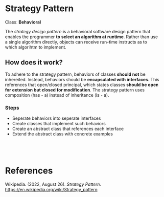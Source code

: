 # Strategy Pattern 

Class: **Behavioral** 

The *strategy design pattern* is a behavioral software design pattern 
that enables the programmer **to select an algorithm at runtime**. Rather 
than use a single algorithm directly, objects can receive run-time instructs 
as to which algorihtm to implement. 

## How does it work? 
To adhere to the strategy pattern, behaviors of classes **should not** 
be inhereited. Instead, behaviors should be **encapsulated with interfaces**.
This references that open/closed principal, which states classes **should be 
open for extension but closed for modification**. The strategy pattern uses 
composition (has - a) instead of inheritance (is - a). 

### Steps 
- Seperate behaviors into seperate interfaces 
- Create classes that implement such behaviors  
- Create an abstract class that references each interface 
- Extend the abstract class with concrete examples 

``` java 

``` 

``` go 


``` 

``` swift 

``` 

``` kotlin 


``` 

# References 
Wikipedia. (2022, August 26). *Strategy Pattern*. <https://en.wikipedia.org/wiki/Strategy_pattern> 


